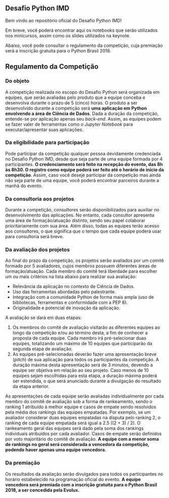 ## Desafio Python IMD

Bem vindo ao repositório oficial do Desafio Python IMD!

Em breve, você poderá encontrar aqui os notebooks que serão utilizados nos minicursos, assim como os slides utilizados na keynote.

Abaixo, você pode consultar o regulamento da competição, cuja premiação será a inscrição gratuita para o Python Brasil 2018.

## Regulamento da Competição

### Do objeto

A competição realizada no escopo do Desafio Python será organizada em equipes, que serão avaliadas pelo produto que a equipe conceba e desenvolva durante o prazo de 5 (cinco) horas. O produto a ser desenvolvido durante a competição será **uma aplicação em Python envolvendo a área de Ciência de Dados**. Dada a duração da competição, entende-se por aplicação apenas seu *back-end*. Assim, as equipes podem se fazer valer de ferramentas como o *Jupyter Notebook* para executar/apresentar suas aplicações.

### Da eligibilidade para participação

Pode participar da competição qualquer pessoa devidamente credenciada no Desafio Python IMD, desde que seja parte de uma equipe formada por 4 participantes. **O credenciamento será feito na recepção do evento, das 8h às 8h30. O registro como equipe poderá ser feito até o horário de início da competição**. Assim, caso você deseje participar da competição mas ainda não seja parte de uma equipe, você poderá encontrar parceiros durante a manhã do evento.

### Da consultoria aos projetos

Durante a competição, consultores serão disponibilizados para auxiliar no desenvolvimento das aplicações. No entanto, cada consultor apresenta uma área de formação/atuação distinto, sendo seu papel colaborar prioritariamente com sua área. Além disso, todas as equipes terão acesso aos consultores, o que significa que o tempo que cada equipe poderá usar para consultoria será breve.

### Da avaliação dos projetos

Ao final do prazo da competição, os projetos serão avaliados por um comitê formado por 5 avaliadores, cujos membros possuem diferentes áreas de formação/atuação. Cada membro do comitê terá liberdade para escolher um ou mais critérios na lista abaixo para realizar sua avaliação:

* Relevância da aplicação no contexto de Ciência de Dados.
* Uso das ferramentas abordadas pelo palestrante.
* Integração com a comunidade Python de forma mais ampla (uso de bibliotecas, ferramentas e conformidade com a PEP 8).
* Originalidade e potencial de inovação da aplicação.

A avaliação se dará em duas etapas: 

1. Os membros do comitê de avaliação visitarão as diferentes equipes ao longo da competição e/ou ao término desta, a fim de conhecer a proposta de cada equipe. Cada membro irá pré-selecionar duas equipes, totalizando um máximo de 10 equipes que participarão da segunda etapa de avaliação.
2. As equipes pré-selecionadas deverão fazer uma apresentação breve (*pitch*) de sua aplicação para todos os participantes da competição. A duração máxima desta apresentação será de 3 minutos, devendo a equipe ser objetiva em relação ao seu projeto. Caso menos de 10 equipes sejam escolhidas para esta etapa, a duração máxima poderá ser estendida, o que será anunciado durante a divulgação do resultado da etapa anterior.

As apresentações de cada equipe serão avaliadas individualmente por cada membro do comitê de avaliação sob a forma de rankeamento, sendo o ranking 1 atribuído à melhor equipe e casos de empate sendo resolvidos pela média dos rankings das equipes empatadas. Por exemplo, se um avaliador considerar duas equipes empatadas na disputa pelo ranking 2, o ranking de cada equipe empatada será igual a 2.5 ((2 + 3) / 2). O rankeamento geral das equipes será dado pela soma dos rankings individuais atribuídos por cada avaliador. Casos de empate serão definidos por voto majoritário do comitê de avaliação. **A equipe com a menor soma de rankings no geral será considerada a vencedora da competição, podendo haver apenas uma equipe vencedora.**

### Da premiação

Os resultados da avaliação serão divulgados para todos os participantes no horário estabelecido na programação oficial do evento. **A equipe vencedora será premiada com a inscrição gratuita para o Python Brasil 2018, a ser concedida pela Evolux.**
